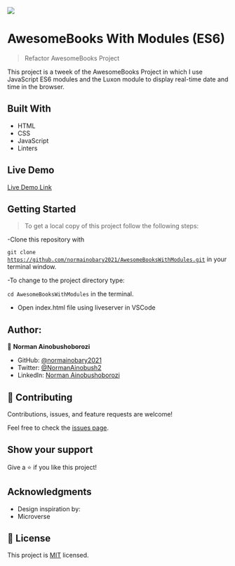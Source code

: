 ![](https://img.shields.io/badge/Microverse-blueviolet)

# AwesomeBooks With Modules (ES6)

> Refactor AwesomeBooks Project

This project is a tweek of the AwesomeBooks Project in which I use JavaScript ES6 modules and the Luxon module to display real-time date and time in the browser.

## Built With

- HTML
- CSS
- JavaScript
- Linters

## Live Demo

[Live Demo Link]()

## Getting Started

> To get a local copy of this project follow the following steps:

-Clone this repository with

<code>git clone https://github.com/normainobary2021/AwesomeBooksWithModules.git</code> in your terminal window.

-To change to the project directory type:

<code>cd AwesomeBooksWithModules</code> in the terminal.

- Open index.html file using liveserver in VSCode

## Author:

👤 **Norman Ainobushoborozi**


- GitHub: [@normainobary2021](https://github.com/normainobary2021)
- Twitter: [@NormanAinobush2](https://twitter.com/NormanAinobush2)
- LinkedIn: [Norman Ainobushoborozi](https://www.linkedin.com/in/norman-ainobushoborozi/)


## 🤝 Contributing

Contributions, issues, and feature requests are welcome!

Feel free to check the [issues page](https://github.com/normainobary2021/AwesomeBooksWithModules/issues).

## Show your support

Give a ⭐️ if you like this project!

## Acknowledgments

- Design inspiration by:
- Microverse 

## 📝 License

This project is [MIT](./MIT.md) licensed.